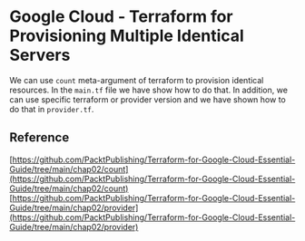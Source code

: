 # Google Cloud - Terraform for Provisioning Multiple Identical Servers
We can use `count` meta-argument of terraform to provision identical resources.
In the `main.tf` file we have show how to do that.
In addition, we can use specific terraform or provider version and we have shown how to do that in `provider.tf`.

## Reference
[https://github.com/PacktPublishing/Terraform-for-Google-Cloud-Essential-Guide/tree/main/chap02/count](https://github.com/PacktPublishing/Terraform-for-Google-Cloud-Essential-Guide/tree/main/chap02/count)
[https://github.com/PacktPublishing/Terraform-for-Google-Cloud-Essential-Guide/tree/main/chap02/provider](https://github.com/PacktPublishing/Terraform-for-Google-Cloud-Essential-Guide/tree/main/chap02/provider)